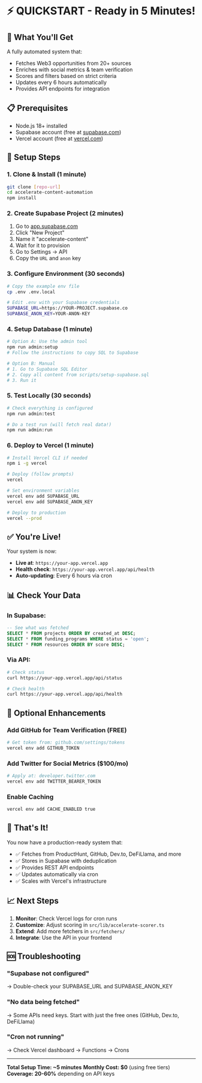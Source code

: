 # ⚡ QUICKSTART - Ready in 5 Minutes!

## 🎯 What You'll Get
A fully automated system that:
- Fetches Web3 opportunities from 20+ sources
- Enriches with social metrics & team verification
- Scores and filters based on strict criteria
- Updates every 6 hours automatically
- Provides API endpoints for integration

## 📋 Prerequisites
- Node.js 18+ installed
- Supabase account (free at [supabase.com](https://supabase.com))
- Vercel account (free at [vercel.com](https://vercel.com))

## 🚀 Setup Steps

### 1. Clone & Install (1 minute)
```bash
git clone [repo-url]
cd accelerate-content-automation
npm install
```

### 2. Create Supabase Project (2 minutes)
1. Go to [app.supabase.com](https://app.supabase.com)
2. Click "New Project"
3. Name it "accelerate-content"
4. Wait for it to provision
5. Go to Settings → API
6. Copy the `URL` and `anon` key

### 3. Configure Environment (30 seconds)
```bash
# Copy the example env file
cp .env .env.local

# Edit .env with your Supabase credentials
SUPABASE_URL=https://YOUR-PROJECT.supabase.co
SUPABASE_ANON_KEY=YOUR-ANON-KEY
```

### 4. Setup Database (1 minute)
```bash
# Option A: Use the admin tool
npm run admin:setup
# Follow the instructions to copy SQL to Supabase

# Option B: Manual
# 1. Go to Supabase SQL Editor
# 2. Copy all content from scripts/setup-supabase.sql
# 3. Run it
```

### 5. Test Locally (30 seconds)
```bash
# Check everything is configured
npm run admin:test

# Do a test run (will fetch real data!)
npm run admin:run
```

### 6. Deploy to Vercel (1 minute)
```bash
# Install Vercel CLI if needed
npm i -g vercel

# Deploy (follow prompts)
vercel

# Set environment variables
vercel env add SUPABASE_URL
vercel env add SUPABASE_ANON_KEY

# Deploy to production
vercel --prod
```

## ✅ You're Live!

Your system is now:
- **Live at**: `https://your-app.vercel.app`
- **Health check**: `https://your-app.vercel.app/api/health`
- **Auto-updating**: Every 6 hours via cron

## 📊 Check Your Data

### In Supabase:
```sql
-- See what was fetched
SELECT * FROM projects ORDER BY created_at DESC;
SELECT * FROM funding_programs WHERE status = 'open';
SELECT * FROM resources ORDER BY score DESC;
```

### Via API:
```bash
# Check status
curl https://your-app.vercel.app/api/status

# Check health
curl https://your-app.vercel.app/api/health
```

## 🔧 Optional Enhancements

### Add GitHub for Team Verification (FREE)
```bash
# Get token from: github.com/settings/tokens
vercel env add GITHUB_TOKEN
```

### Add Twitter for Social Metrics ($100/mo)
```bash
# Apply at: developer.twitter.com
vercel env add TWITTER_BEARER_TOKEN
```

### Enable Caching
```bash
vercel env add CACHE_ENABLED true
```

## 🎉 That's It!

You now have a production-ready system that:
- ✅ Fetches from ProductHunt, GitHub, Dev.to, DeFiLlama, and more
- ✅ Stores in Supabase with deduplication
- ✅ Provides REST API endpoints
- ✅ Updates automatically via cron
- ✅ Scales with Vercel's infrastructure

## 📈 Next Steps
1. **Monitor**: Check Vercel logs for cron runs
2. **Customize**: Adjust scoring in `src/lib/accelerate-scorer.ts`
3. **Extend**: Add more fetchers in `src/fetchers/`
4. **Integrate**: Use the API in your frontend

## 🆘 Troubleshooting

### "Supabase not configured"
→ Double-check your SUPABASE_URL and SUPABASE_ANON_KEY

### "No data being fetched"
→ Some APIs need keys. Start with just the free ones (GitHub, Dev.to, DeFiLlama)

### "Cron not running"
→ Check Vercel dashboard → Functions → Crons

---

**Total Setup Time: ~5 minutes**
**Monthly Cost: $0** (using free tiers)
**Coverage: 20-60%** depending on API keys